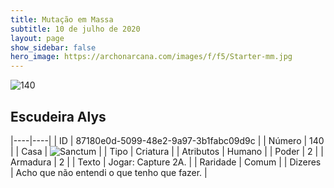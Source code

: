 ```yaml
---
title: Mutação em Massa
subtitle: 10 de julho de 2020
layout: page
show_sidebar: false
hero_image: https://archonarcana.com/images/f/f5/Starter-mm.jpg
---
```


![140](https://cdn.keyforgegame.com/media/card_front/pt/479_140_6Q88WCR8F577_pt.png)

## Escudeira Alys

|----|----|
| ID | 87180e0d-5099-48e2-9a97-3b1fabc09d9c |
| Número | 140 |
| Casa | ![Sanctum](https://archonarcana.com/images/thumb/c/c7/Sanctum.png/22px-Sanctum.png "Santuário") |
| Tipo | Criatura |
| Atributos | Humano |
| Poder | 2 |
| Armadura | 2 |
| Texto | Jogar: Capture 2A. |
| Raridade | Comum |
| Dizeres | Acho que não entendi o que tenho que fazer. |
